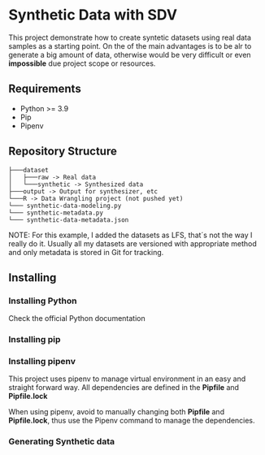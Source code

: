 # Synthetic Data with SDV

This project demonstrate how to create syntetic datasets using real data samples as a starting point.
On the of the main advantages is to be alr to generate a big amount of data, otherwise would be very difficult
or even **impossible** due project scope or resources.

## Requirements
 - Python >= 3.9
 - Pip
 - Pipenv

## Repository Structure
```shell
├───dataset
│   ├───raw -> Real data
│   └───synthetic -> Synthesized data
├───output -> Output for synthesizer, etc
└───R -> Data Wrangling project (not pushed yet)
└─── synthetic-data-modeling.py
└─── synthetic-metadata.py
└─── synthetic-data-metadata.json
```
NOTE: For this example, I added the datasets as LFS, that´s not the way I really do it. Usually all my datasets
are versioned with appropriate method and only metadata is stored in Git for tracking.

## Installing 
### Installing Python
Check the official Python documentation

### Installing pip

### Installing pipenv
This project uses pipenv to manage virtual environment in an easy and straight forward way. All dependencies are
defined in the **Pipfile** and **Pipfile.lock**

When using pipenv, avoid to manually changing both **Pipfile** and **Pipfile.lock**, thus use the Pipenv command to manage the 
dependencies.

### Generating Synthetic data
